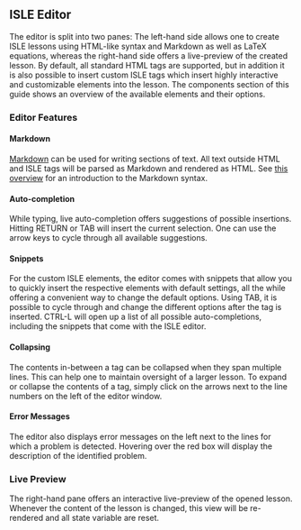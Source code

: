 ## ISLE Editor

The editor is split into two panes: The left-hand side allows one to create ISLE lessons using HTML-like syntax and Markdown as well as LaTeX equations, whereas the right-hand side offers a live-preview of the created lesson. By default, all standard HTML tags are supported, but in addition it is also possible to insert custom ISLE tags which insert highly interactive and customizable elements into the lesson. The components section of this guide shows an overview of the available elements and their options.

### Editor Features

#### Markdown

[Markdown](https://daringfireball.net/projects/markdown/) can be used for writing sections of text. All text outside HTML and ISLE tags will be parsed as Markdown and rendered as HTML. See [this overview](https://daringfireball.net/projects/markdown/syntax) for an introduction to the Markdown syntax.

#### Auto-completion

While typing, live auto-completion offers suggestions of possible insertions. Hitting RETURN or TAB will insert the current selection. One can use the arrow keys to cycle through all available suggestions.

#### Snippets

For the custom ISLE elements, the editor comes with snippets that allow you to quickly insert the respective elements with default settings, all the while offering a convenient way to change the default options. Using TAB, it is possible to cycle through and change the different options after the tag is inserted. CTRL-L will open up a list of all possible auto-completions, including the snippets that come with the ISLE editor.

#### Collapsing

The contents in-between a tag can be collapsed when they span multiple lines. This can help one to maintain oversight of a larger lesson. To expand or collapse the contents of a tag, simply click on the arrows next to the line numbers on the left of the editor window.

#### Error Messages

The editor also displays error messages on the left next to the lines for which a problem is detected. Hovering over the red box will display the description of the identified problem.

### Live Preview

The right-hand pane offers an interactive live-preview of the opened lesson. Whenever the content of the lesson is changed, this view will be re-rendered and all state variable are reset.

